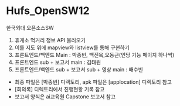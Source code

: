 # Hufs_OpenSW12

한국외대 오픈소스SW 

1. 휴게소 먹거리 정보 API 불러오기
2. 이를 지도 위에 mapview와 listview를 통해 구현하기
3. 프론트엔드/백엔드 Main : 박종빈, 백진욱,오동근(인당 기능 페이지 하나씩)
4. 프론트엔드 sub + 보고서 main : 김태원
5. 프론트엔드/백엔드 sub + 보고서 sub + 영상 main : 배수빈

 - 최종 파일은 [박종빈] 디렉토리, apk 파일은 [applocation] 디렉토리 참고
 - [회의록] 디렉토리에서 진행현황 기록 참고
 - 보고서 양식은 ai교육원 Capstone 보고서 참고
